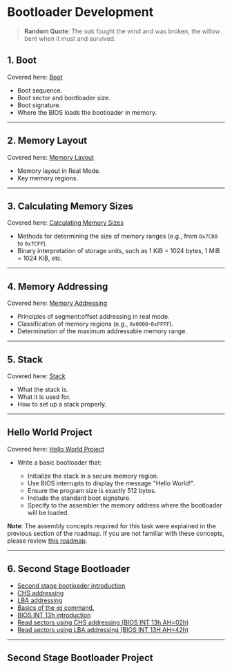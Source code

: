 # Bootloader Development

> **Random Quote**: The oak fought the wind and was broken, the willow bent when it must and survived.

## 1. Boot

Covered here: [Boot](../notes/03_bootloader_development/01_boot.md)

+ Boot sequence.
+ Boot sector and bootloader size.
+ Boot signature.
+ Where the BIOS loads the bootloader in memory.

---

## 2. Memory Layout

Covered here: [Memory Layout](../notes/03_bootloader_development/02_memory_layout.md)

+ Memory layout in Real Mode.
+ Key memory regions.

---

## 3. Calculating Memory Sizes

Covered here: [Calculating Memory Sizes](../notes/03_bootloader_development/03_memory_size_calculation.md)

+ Methods for determining the size of memory ranges (e.g., from `0x7C00` to `0x7CFF`).  
+ Binary interpretation of storage units, such as 1 KiB = 1024 bytes, 1 MiB = 1024 KiB, etc.  

---

## 4. Memory Addressing

Covered here: [Memory Addressing](../notes/03_bootloader_development/04_memory_addressing.md)

+ Principles of segment:offset addressing in real mode.  
+ Classification of memory regions (e.g., `0x0000`-`0xFFFF`).  
+ Determination of the maximum addressable memory range.  

---

## 5. Stack

Covered here: [Stack](../notes/03_bootloader_development/05_stack.md)

+ What the stack is.
+ What it is used for.
+ How to set up a stack properly.

---

## Hello World Project

Covered here: [Hello World Project](../projects/bootloader/01_hello_world/README.md)

+ Write a basic bootloader that:

    - Initialize the stack in a secure memory region.  
    - Use BIOS interrupts to display the message "Hello World!".  
    - Ensure the program size is exactly 512 bytes.  
    - Include the standard boot signature.  
    - Specify to the assembler the memory address where the bootloader will be loaded.  

**Note**: The assembly concepts required for this task were explained in the previous section of the roadmap. If you are not familiar with these concepts, please review [this roadmap](./02_assembly.md).

---

## 6. Second Stage Bootloader

+ [Second stage bootloader introduction](../notes/03_bootloader_development/06_second_stage_bootloader/README.md)
+ [CHS addressing](../notes/03_bootloader_development/06_second_stage_bootloader/chs.md)
+ [LBA addressing](../notes/03_bootloader_development/06_second_stage_bootloader/lba.md)
+ [Basics of the `dd` command.](../notes/command_line_tools/dd/README.md)
+ [BIOS INT 13h introduction](https://github.com/TheOSDevLab/Bare-Metal-Assembly/tree/main/notes/05_bios_interrupts/int13h)
+ [Read sectors using CHS addressing (BIOS INT 13h AH=02h)](https://github.com/TheOSDevLab/Bare-Metal-Assembly/blob/main/notes/05_bios_interrupts/int13h/02h.md)
+ [Read sectors using LBA addressing (BIOS INT 13H AH=42h)](https://github.com/TheOSDevLab/Bare-Metal-Assembly/blob/main/notes/05_bios_interrupts/int13h/42h.md)

---

## Second Stage Bootloader Project


